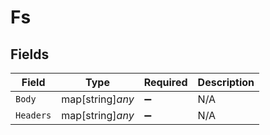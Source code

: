 # Fs


## Fields

| Field              | Type               | Required           | Description        |
| ------------------ | ------------------ | ------------------ | ------------------ |
| `Body`             | map[string]*any*   | :heavy_minus_sign: | N/A                |
| `Headers`          | map[string]*any*   | :heavy_minus_sign: | N/A                |